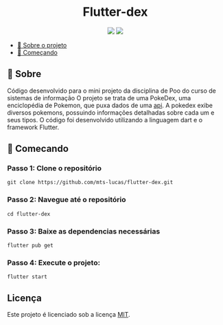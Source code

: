 <h1 align="center">Flutter-dex</h1>

<p align="center">
    <img src="https://img.shields.io/badge/dart-%230175C2.svg?style=for-the-badge&logo=dart&logoColor=white"/>
    <img src="https://img.shields.io/badge/Flutter-%2302569B.svg?style=for-the-badge&logo=Flutter&logoColor=white"/>
</p>

- [📑 Sobre o projeto](#-sobre)
- [🚀 Começando](#-comecando)

## 📑 Sobre
Código desenvolvido para o mini projeto da disciplina de Poo do curso de sistemas de informação
O projeto se trata de uma PokeDex, uma enciclopédia de Pokemon, que puxa dados de uma [api](https://pokeapi.co). A pokedex exibe diversos pokemons, possuindo informações detalhadas sobre cada um e seus tipos. O código foi desenvolvido utilizando a linguagem dart e o framework Flutter. 


## 🚀 Comecando

### Passo 1: Clone o repositório
```git clone https://github.com/mts-lucas/flutter-dex.git```

### Passo 2: Navegue até o repositório
```cd flutter-dex```

### Passo 3: Baixe as dependencias necessárias
```flutter pub get```

### Passo 4: Execute o projeto: 
```flutter start```

## Licença

Este projeto é licenciado sob a licença [MIT](LICENSE).
